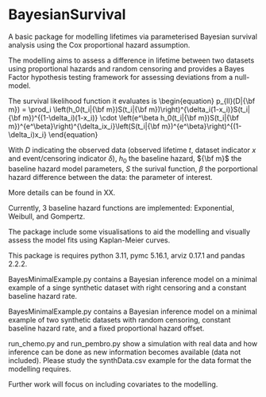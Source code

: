# BayesianSurvival
A basic package for modelling lifetimes via parameterised Bayesian survival analysis using the Cox proportional hazard assumption.

The modelling aims to assess a difference in lifetime between two datasets using proportional hazards and random censoring and provides a Bayes Factor hypothesis testing framework for assessing deviations from a null-model.

The survival likelihood function it evaluates is
\begin{equation}
    p_{ll}(D|{\bf m}) = \prod_i \left(h_0(t_i|{\bf m})S(t_i|{\bf m})\right)^{\delta_i(1-x_i)}S(t_i|{\bf m})^{(1-\delta_i)(1-x_i)} \cdot \left(e^\beta h_0(t_i|{\bf m})S(t_i|{\bf m})^{e^\beta}\right)^{\delta_ix_i}\left(S(t_i|{\bf m})^{e^\beta}\right)^{(1-\delta_i)x_i}
\end{equation}

With $D$ indicating the observed data (observed lifetime $t$, dataset indicator $x$ and event/censoring indicator $\delta$), $h_0$ the baseline hazard, ${\bf m}$ the baseline hazard model parameters, $S$ the surival function, $\beta$ the porportional hazard difference between the data: the parameter of interest.

More details can be found in XX.

Currently, 3 baseline hazard functions are implemented: Exponential, Weibull, and Gompertz.

The package include some visualisations to aid the modelling and visually assess the model fits using Kaplan-Meier curves. 

This package is requires python 3.11, pymc 5.16.1, arviz 0.17.1 and pandas 2.2.2.

BayesMinimalExample.py contains a Bayesian inference model on a minimal example of a singe synthetic dataset with right censoring and a constant baseline hazard rate.

BayesMinimalExample.py contains a Bayesian inference model on a minimal example of two synthetic datasets with random censoring, constant baseline hazard rate, and a fixed proportional hazard offset.

run_chemo.py and run_pembro.py show a simulation with real data and how inference can be done as new information becomes available (data not included). Please study the synthData.csv example for the data format the modelling requires.

Further work will focus on including covariates to the modelling.


